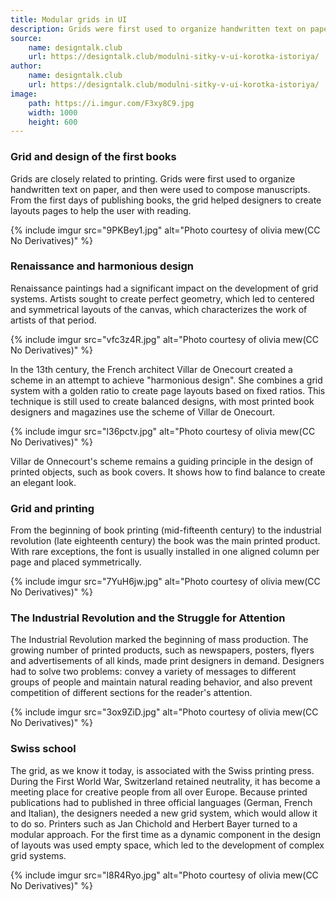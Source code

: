 ```yaml
---
title: Modular grids in UI
description: Grids were first used to organize handwritten text on paper, and then were used to compose manuscripts. From the first days of publishing books, the grid helped designers to create layouts pages to help the user with reading.
source:
    name: designtalk.club
    url: https://designtalk.club/modulni-sitky-v-ui-korotka-istoriya/
author:
    name: designtalk.club
    url: https://designtalk.club/modulni-sitky-v-ui-korotka-istoriya/
image:
    path: https://i.imgur.com/F3xy8C9.jpg
    width: 1000
    height: 600
---
```


### Grid and design of the first books

Grids are closely related to printing. Grids were first used to organize handwritten text on paper, and then
were used to compose manuscripts. From the first days of publishing books, the grid helped designers to create layouts
pages to help the user with reading.

{% include imgur src="9PKBey1.jpg" alt="Photo courtesy of olivia mew(CC No Derivatives)" %}

### Renaissance and harmonious design

Renaissance paintings had a significant impact on the development of grid systems. Artists sought to create perfect geometry,
which led to centered and symmetrical layouts of the canvas, which characterizes the work of artists of that period.

{% include imgur src="vfc3z4R.jpg" alt="Photo courtesy of olivia mew(CC No Derivatives)" %}

In the 13th century, the French architect Villar de Onecourt created a scheme in an attempt to achieve "harmonious design".
She combines a grid system with a golden ratio to create page layouts based on fixed ratios.
This technique is still used to create balanced designs, with most printed book designers and
magazines use the scheme of Villar de Onecourt.

{% include imgur src="l36pctv.jpg" alt="Photo courtesy of olivia mew(CC No Derivatives)" %}

Villar de Onnecourt's scheme remains a guiding principle in the design of printed objects, such as book covers.
It shows how to find balance to create an elegant look.

### Grid and printing

From the beginning of book printing (mid-fifteenth century) to the industrial revolution (late eighteenth century) the
book was the main printed product. With rare exceptions, the font is usually installed in one aligned column per page
and placed symmetrically.

{% include imgur src="7YuH6jw.jpg" alt="Photo courtesy of olivia mew(CC No Derivatives)" %}

### The Industrial Revolution and the Struggle for Attention

The Industrial Revolution marked the beginning of mass production. The growing number of printed products, such as newspapers,
posters, flyers and advertisements of all kinds, made print designers in demand. Designers had to solve two
problems: convey a variety of messages to different groups of people and maintain natural reading behavior, and
also prevent competition of different sections for the reader's attention.

{% include imgur src="3ox9ZiD.jpg" alt="Photo courtesy of olivia mew(CC No Derivatives)" %}

### Swiss school

The grid, as we know it today, is associated with the Swiss printing press. During the First World War, Switzerland retained
neutrality, it has become a meeting place for creative people from all over Europe. Because printed publications had to
published in three official languages (German, French and Italian), the designers needed a new grid system,
which would allow it to do so. Printers such as Jan Chichold and Herbert Bayer turned to a modular approach. For the first time as
a dynamic component in the design of layouts was used empty space, which led to the development of complex grid systems.

{% include imgur src="l8R4Ryo.jpg" alt="Photo courtesy of olivia mew(CC No Derivatives)" %}
